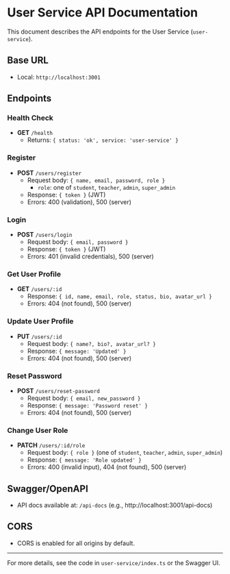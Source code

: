 # User Service API Documentation

This document describes the API endpoints for the User Service (`user-service`).

## Base URL

- Local: `http://localhost:3001`

## Endpoints

### Health Check
- **GET** `/health`
  - Returns: `{ status: 'ok', service: 'user-service' }`

### Register
- **POST** `/users/register`
  - Request body: `{ name, email, password, role }`
    - `role`: one of `student`, `teacher`, `admin`, `super_admin`
  - Response: `{ token }` (JWT)
  - Errors: 400 (validation), 500 (server)

### Login
- **POST** `/users/login`
  - Request body: `{ email, password }`
  - Response: `{ token }` (JWT)
  - Errors: 401 (invalid credentials), 500 (server)

### Get User Profile
- **GET** `/users/:id`
  - Response: `{ id, name, email, role, status, bio, avatar_url }`
  - Errors: 404 (not found), 500 (server)

### Update User Profile
- **PUT** `/users/:id`
  - Request body: `{ name?, bio?, avatar_url? }`
  - Response: `{ message: 'Updated' }`
  - Errors: 404 (not found), 500 (server)

### Reset Password
- **POST** `/users/reset-password`
  - Request body: `{ email, new_password }`
  - Response: `{ message: 'Password reset' }`
  - Errors: 404 (not found), 500 (server)

### Change User Role
- **PATCH** `/users/:id/role`
  - Request body: `{ role }` (one of `student`, `teacher`, `admin`, `super_admin`)
  - Response: `{ message: 'Role updated' }`
  - Errors: 400 (invalid input), 404 (not found), 500 (server)

## Swagger/OpenAPI

- API docs available at: `/api-docs` (e.g., http://localhost:3001/api-docs)

## CORS

- CORS is enabled for all origins by default.

---

For more details, see the code in `user-service/index.ts` or the Swagger UI.
